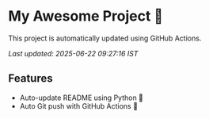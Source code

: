 # My Awesome Project 🚀

This project is automatically updated using GitHub Actions.

_Last updated: 2025-06-22 09:27:16 IST_

## Features
- Auto-update README using Python 🐍
- Auto Git push with GitHub Actions 🤖
